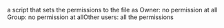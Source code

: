 a script that sets the permissions to the file as Owner: no permission at all Group: no permission at allOther users: all the permissions
